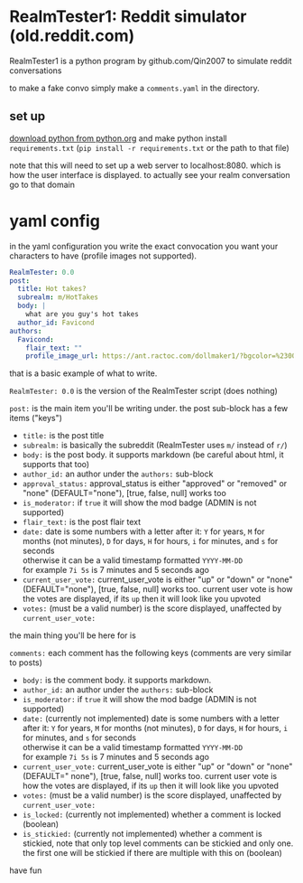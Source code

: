 # RealmTester1: Reddit simulator (old.reddit.com)

RealmTester1 is a python program by github.com/Qin2007 to simulate reddit conversations

to make a fake convo simply make a `comments.yaml` in the directory.

## set up

[download python from python.org](https://www.python.org/downloads/) and make python
install `requirements.txt` (`pip install -r requirements.txt` or the path to that file)

note that this will need to set up a web server to localhost:8080. which is how the user interface is displayed. to actually see your realm conversation go to that domain

# yaml config

in the yaml configuration you write the exact convocation you want your characters to have (profile images not
supported).

```yaml
RealmTester: 0.0
post:
  title: Hot takes?
  subrealm: m/HotTakes
  body: |
    what are you guy's hot takes
  author_id: Favicond
authors:
  Favicond:
    flair_text: ""
    profile_image_url: https://ant.ractoc.com/dollmaker1/?bgcolor=%2300a8f3&fgcolor=%238cfffb&L=%23fff200&W=%23000000
```

that is a basic example of what to write.

`RealmTester: 0.0` is the version of the RealmTester script (does nothing)

`post:` is the main item you'll be writing under. the post sub-block has a few items ("keys")

- `title:` is the post title
- `subrealm:` is basically the subreddit (RealmTester uses `m/` instead of `r/`)
- `body:` is the post body. it supports markdown (be careful about html, it supports that too)
- `author_id:` an author under the `authors:` sub-block
- `approval_status:` approval_status is either "approved" or "removed" or "none" (DEFAULT="none"), [true, false, null]
  works too
- `is_moderator:` if `true` it will show the mod badge (ADMIN is not supported)
- `flair_text:` is the post flair text
- `date:` date is some numbers with a letter after it: `Y` for years, `M` for months (not minutes), `D` for days, `H`
  for hours, `i` for minutes, and `s` for seconds  
  otherwise it can be a valid timestamp formatted `YYYY-MM-DD`  
  for example `7i 5s` is 7 minutes and 5 seconds ago
- `current_user_vote:` current_user_vote is either "up" or "down" or "none" (DEFAULT="none"), [true, false, null] works
  too. current user vote is how the votes are displayed, if its `up` then it will look like you upvoted
- `votes:` (must be a valid number) is the score displayed, unaffected by `current_user_vote:`

the main thing you'll be here for is

`comments:` each comment has the following keys (comments are very similar to posts)

- `body:` is the comment body. it supports markdown.
- `author_id:` an author under the `authors:` sub-block
- `is_moderator:` if `true` it will show the mod badge (ADMIN is not supported)
- `date:` (currently not implemented) date is some numbers with a letter after it: `Y` for years, `M` for months (not
  minutes), `D` for days, `H` for hours, `i` for minutes, and `s` for seconds  
  otherwise it can be a valid timestamp formatted `YYYY-MM-DD`  
  for example `7i 5s` is 7 minutes and 5 seconds ago
- `current_user_vote:`  current_user_vote is either "up" or "down" or "none" (DEFAULT="
  none"), [true, false, null] works too. current user vote is how the votes are displayed, if its `up` then it will look
  like you upvoted
- `votes:` (must be a valid number) is the score displayed, unaffected
  by `current_user_vote:`
- `is_locked:` (currently not implemented) whether a comment is locked (boolean)
- `is_stickied:` (currently not implemented) whether a comment is stickied, note that only top level comments can be
  stickied and only one. the
  first one will be stickied if there are multiple with this on (boolean)

have fun
